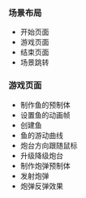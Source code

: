### 场景布局

- 开始页面
- 游戏页面
- 结束页面
- 场景跳转



### 游戏页面

- 制作鱼的预制体
- 设置鱼的动画帧
- 创建鱼
- 鱼的游动曲线
- 炮台方向跟随鼠标
- 升级降级炮台
- 制作炮弹预制体
- 发射炮弹
- 炮弹反弹效果

